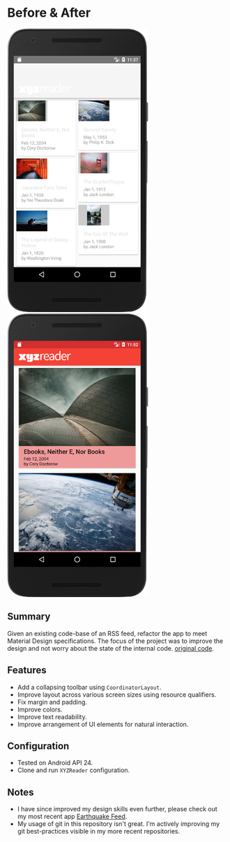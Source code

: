 # Before & After  
<img src="https://github.com/seth-wat/xyz-reader/blob/master/before.png"><img src="https://github.com/seth-wat/xyz-reader/blob/master/after.png">

## Summary
Given an existing code-base of an RSS feed, refactor the app to meet Material Design specifications. The focus of the project was to improve the design and not worry about the state of the internal code. [original code](https://github.com/udacity/xyz-reader-starter-code). 

## Features
* Add a collapsing toolbar using `CoordinatorLayout`.
* Improve layout across various screen sizes using resource qualifiers.
* Fix margin and padding.
* Improve colors.
* Improve text readability.
* Improve arrangement of UI elements for natural interaction.

## Configuration  
* Tested on Android API 24.
* Clone and run `XYZReader` configuration.

## Notes  
* I have since improved my design skills even further, please check out my most recent app [Earthquake Feed](https://github.com/seth-wat/Earthquake-Feed/edit/master/README.md).  
* My usage of git in this repository isn't great. I'm actively improving my git best-practices visible in my more recent repositories.
